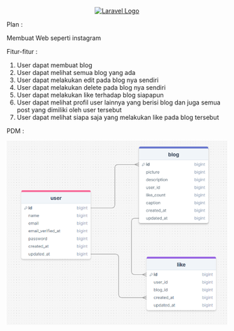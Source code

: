 <p align="center"><a href="https://laravel.com" target="_blank"><img src="https://raw.githubusercontent.com/laravel/art/master/logo-lockup/5%20SVG/2%20CMYK/1%20Full%20Color/laravel-logolockup-cmyk-red.svg" width="400" alt="Laravel Logo"></a></p>

Plan :

Membuat Web seperti instagram


Fitur-fitur :

1. User dapat membuat blog
2. User dapat melihat semua blog yang ada
3. User dapat melakukan edit pada blog nya sendiri
4. User dapat melakukan delete pada blog nya sendiri
5. User dapat melakukan like terhadap blog siapapun
6. User dapat melihat profil user lainnya yang berisi blog dan juga semua post yang dimiliki oleh user tersebut
7. User dapat melihat siapa saja yang melakukan like pada blog tersebut



PDM :

![1729090447135](image/README/1729090447135.png)

